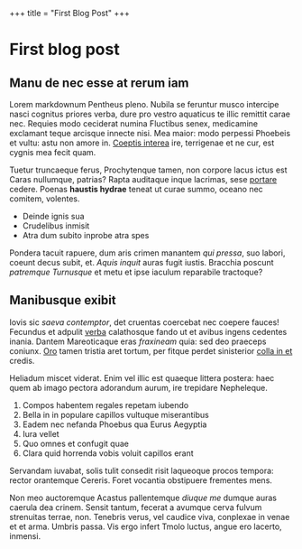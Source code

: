 +++
title = "First Blog Post"
+++
# First blog post

## Manu de nec esse at rerum iam

Lorem markdownum Pentheus pleno. Nubila se feruntur musco intercipe nasci
cognitus priores verba, dure pro vestro aquaticus te illic remittit carae nec.
Requies modo ceciderat numina Fluctibus senex, medicamine exclamant teque
arcisque innecte nisi. Mea maior: modo perpessi Phoebeis et vultu: astu non
amore in. [Coeptis interea](http://vos.net/coercuit.aspx) ire, terrigenae et ne
cur, est cygnis mea fecit quam.

Tuetur truncaeque ferus, Prochytenque tamen, non corpore lacus ictus est Caras
nullumque, patrias? Rapta auditaque inque lacrimas, sese
[portare](http://ut-hippolytum.com/cernisquaecumque.aspx) cedere. Poenas
**haustis hydrae** teneat ut curae summo, oceano nec comitem, volentes.

- Deinde ignis sua
- Crudelibus inmisit
- Atra dum subito inprobe atra spes

Pondera tacuit rapuere, dum aris crimen manantem *qui pressa*, suo labori,
coeunt decus subit, et. *Aquis inquit* auras fugit iustis. Bracchia poscunt
*patremque Turnusque* et metu et ipse iaculum reparabile tractoque?

## Manibusque exibit

Iovis sic *saeva contemptor*, det cruentas coercebat nec coepere fauces!
Fecundus et adpulit [verba](http://sic-est.io/cum) calathosque fando ut et
avibus ingens cedentes inania. Dantem Mareoticaque eras *fraxineam* quia: sed
deo praeceps coniunx. [Oro](http://www.dubita.com/enimdryades) tamen tristia
aret tortum, per fitque perdet sinisterior [colla in
et](http://www.horrendaque-frondesque.net/) credis.

Heliadum miscet viderat. Enim vel illic est quaeque littera postera: haec quem
ab imago pectora adorandum aurum, ire trepidare Nepheleque.

1. Compos habentem regales repetam iubendo
2. Bella in in populare capillos vultuque miserantibus
3. Eadem nec nefanda Phoebus qua Eurus Aegyptia
4. Iura vellet
5. Quo omnes et confugit quae
6. Clara quid horrenda vobis voluit capillos erant

Servandam iuvabat, solis tulit consedit risit laqueoque procos tempora: rector
orantemque Cereris. Foret vocantia obstipuere frementes mens.

Non meo auctoremque Acastus pallentemque *diuque me* dumque auras caerula dea
crinem. Sensit tantum, fecerat a avumque cerva fulvum strenuitas terrae, non.
Tenebris verus, vel caudice viva, conplexae in venae et et arma. Umbris passa.
Vis ergo infert Tmolo luctus, angue ero lacerto, inmensi.

